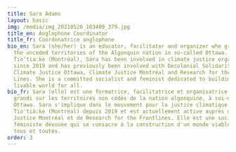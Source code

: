 ```yaml
---
title: Sara Adams
layout: basic
img: /media/img_20210526_103409_379.jpg
title_en: Anglophone Coordinator
title_fr: Coordonatrice anglophone
bio_en: Sara (she/her) is an educator, facilitator and organizer who grew up on
  the unceded territories of the Algonquin nation in so-called Ottawa. Based in
  Tio’tia:ke (Montréal), Sara has been involved in climate justice organizing
  since 2019 and has previously been involved with Decolonial Solidarity,
  Climate Justice Ottawa, Climate Justice Montréal and Research for the Front
  Lines. She is a committed socialist and feminist dedicated to building a
  livable world for all.
bio_fr: Sara (elle) est une formatrice, facilitatrice et organisatrice qui a
  grandi sur les territoires non cédés de la nation algonquine, à soi-disant
  Ottawa. Sara s'implique dans le mouvement pour la justice climatique à
  Tio'tià:ke (Montréal) depuis 2019 et est actuellement active auprès de Climate
  Justice Montréal et de Research for the Frontlines. Elle est une socialiste et
  féministe dévouée qui se consacre à la construction d'un monde viable pour
  tous et toutes.
order: 3
---
```

